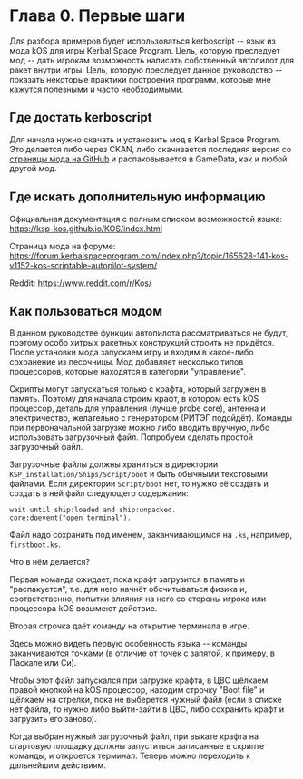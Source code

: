 # Глава 0. Первые шаги

Для разбора примеров будет использоваться kerboscript -- язык из мода kOS для игры Kerbal Space Program. 
Цель, которую преследует мод -- дать игрокам возможность написать собственный автопилот для ракет внутри игры. 
Цель, которую преследует данное руководство -- показать некоторые практики построения программ, которые мне 
кажутся полезными и часто необходимыми.

## Где достать kerboscript
Для начала нужно скачать и установить мод в Kerbal Space Program. Это делается либо через CKAN, либо скачивается 
последняя версия со [страницы мода на GitHub](https://github.com/KSP-KOS/KOS/releases) и распаковывается в GameData, 
как и любой другой мод.

## Где искать дополнительную информацию
Официальная документация с полным списком возможностей языка: https://ksp-kos.github.io/KOS/index.html

Страница мода на форуме: https://forum.kerbalspaceprogram.com/index.php?/topic/165628-141-kos-v1152-kos-scriptable-autopilot-system/

Reddit: https://www.reddit.com/r/Kos/

## Как пользоваться модом

В данном руководстве функции автопилота рассматриваться не будут, поэтому особо хитрых ракетных конструкций строить не придётся. 
После установки мода запускаем игру и входим в какое-либо сохранение из песочницы. Мод добавляет несколько типов процессоров, которые 
находятся в категории "управление". 

Скрипты могут запускаться только с крафта, который загружен в память. Поэтому для начала строим крафт, в котором есть 
kOS процессор, деталь для управления (лучше probe core), антенна и электричество, желательно с генератором (РИТЭГ подойдёт). 
Команды при первоначальной загрузке можно либо вводить вручную, либо использовать загрузочный файл. Попробуем сделать простой 
загрузочный файл.

Загрузочные файлы должны храниться в директории `KSP_installation/Ships/Script/boot` и быть обычными текстовыми файлами. Если директории 
`Script/boot` нет, то нужно её создать и создать в ней файл следующего содержания:
```
wait until ship:loaded and ship:unpacked.
core:doevent("open terminal").
```
Файл надо сохранить под именем, заканчивающимся на `.ks`, например, `firstboot.ks`.

Что в нём делается?

Первая команда ожидает, пока крафт загрузится в память и "распакуется", т.е. для него начнёт обсчитываться физика и, соответственно, попытки влияния на 
него со стороны игрока или процессора kOS возымеют действие.

Вторая строчка даёт команду на открытие терминала в игре.

Здесь можно видеть первую особенность языка -- команды заканчиваются точками (в отличие от точек с запятой, к примеру, в Паскале или Си).

Чтобы этот файл запускался при загрузке крафта, в ЦВС щёлкаем правой кнопкой на kOS процессор, находим строчку "Boot file" и щёлкаем на стрелки, пока не 
выберется нужный файл (если в списке нет файла, то нужно либо выйти-зайти в ЦВС, либо сохранить крафт и загрузить его заново).

Когда выбран нужный загрузочный файл, при выкате крафта на стартовую площадку должны запуститься записанные в скрипте команды, и откроется терминал. Теперь можно переходить к дальнейшим действиям.
